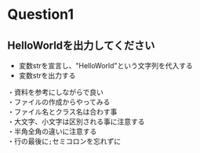 # Question1

## HelloWorldを出力してください

* 変数strを宣言し、"HelloWorld"という文字列を代入する  
* 変数strを出力する

・資料を参考にしながらで良い  
・ファイルの作成からやってみる  
・ファイル名とクラス名は合わす事  
・大文字、小文字は区別される事に注意する  
・半角全角の違いに注意する  
・行の最後に`;`セミコロンを忘れずに
